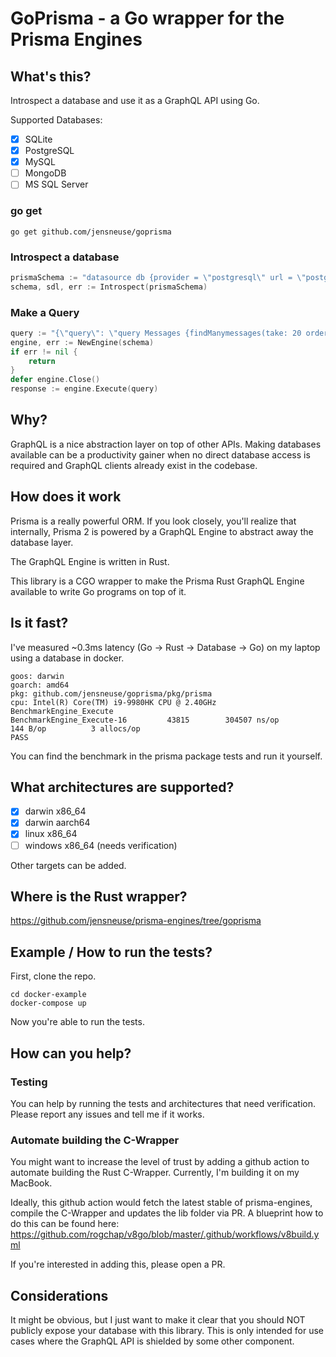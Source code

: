 # GoPrisma - a Go wrapper for the Prisma Engines

## What's this?

Introspect a database and use it as a GraphQL API using Go.

Supported Databases:
- [x] SQLite
- [x] PostgreSQL
- [x] MySQL
- [ ] MongoDB
- [ ] MS SQL Server

### go get

```shell
go get github.com/jensneuse/goprisma
```

### Introspect a database

```go
prismaSchema := "datasource db {provider = \"postgresql\" url = \"postgresql://admin:admin@localhost:54321/example?schema=public&connection_limit=20&pool_timeout=5\"}"
schema, sdl, err := Introspect(prismaSchema)
```

### Make a Query

```go
query := "{\"query\": \"query Messages {findManymessages(take: 20 orderBy: [{id: desc}]){id message users {id name}}}","variables\": {}}"
engine, err := NewEngine(schema)
if err != nil {
	return
}
defer engine.Close()
response := engine.Execute(query)
```

## Why?

GraphQL is a nice abstraction layer on top of other APIs.
Making databases available can be a productivity gainer when no direct database access is required and GraphQL clients already exist in the codebase.

## How does it work

Prisma is a really powerful ORM.
If you look closely, you'll realize that internally,
Prisma 2 is powered by a GraphQL Engine to abstract away the database layer.

The GraphQL Engine is written in Rust.

This library is a CGO wrapper to make the Prisma Rust GraphQL Engine available to write Go programs on top of it.

## Is it fast?

I've measured ~0.3ms latency (Go -> Rust -> Database -> Go) on my laptop using a database in docker.

```
goos: darwin
goarch: amd64
pkg: github.com/jensneuse/goprisma/pkg/prisma
cpu: Intel(R) Core(TM) i9-9980HK CPU @ 2.40GHz
BenchmarkEngine_Execute
BenchmarkEngine_Execute-16    	   43815	    304507 ns/op	     144 B/op	       3 allocs/op
PASS
```

You can find the benchmark in the prisma package tests and run it yourself.

## What architectures are supported?

- [x] darwin x86_64
- [x] darwin aarch64
- [x] linux x86_64
- [ ] windows x86_64 (needs verification)

Other targets can be added.

## Where is the Rust wrapper?

https://github.com/jensneuse/prisma-engines/tree/goprisma

## Example / How to run the tests?

First, clone the repo.

```shell
cd docker-example
docker-compose up
```

Now you're able to run the tests.

## How can you help?

### Testing

You can help by running the tests and architectures that need verification.
Please report any issues and tell me if it works.

### Automate building the C-Wrapper

You might want to increase the level of trust by adding a github action to automate building the Rust C-Wrapper.
Currently, I'm building it on my MacBook.

Ideally, this github action would fetch the latest stable of prisma-engines, compile the C-Wrapper and updates the lib folder via PR.
A blueprint how to do this can be found here: https://github.com/rogchap/v8go/blob/master/.github/workflows/v8build.yml

If you're interested in adding this, please open a PR.

## Considerations

It might be obvious, but I just want to make it clear that you should NOT publicly expose your database with this library.
This is only intended for use cases where the GraphQL API is shielded by some other component.
